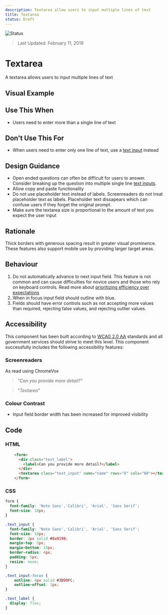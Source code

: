 ```yaml
---
description: Textarea allow users to input multiple lines of text
title: Textarea
status: Draft
---
```


![Status](https://img.shields.io/badge/Recommended-Draft-orange.svg)
> Last Updated: February 11, 2019

# Textarea

A textarea allows users to input multiple lines of text

## Visual Example

<component-preview path="components/textarea/sample.html" height="250px" width="800px"> </component-preview>

## Use This When
*	Users need to enter more than a single line of text

## Don't Use This For

*	When users need to enter only one line of text, use a [text input](../text_input/README.md) instead

## Design Guidance
* Open ended questions can often be difficult for users to answer. Consider breaking up the question into multiple single line [text inputs](../text_input/README.md).
* Allow copy and paste functionality
* Do not use placeholder text instead of labels. Screenreaders do not treat placeholder text as labels. Placeholder text dissapears which can confuse users if they forget the original prompt.
* Make sure the textarea size is proportional to the amount of text you expect the user input

## Rationale

Thick borders with generous spacing result in greater visual prominence. These features also support mobile use by providing larger target areas.

## Behaviour

1. Do not automatically advance to next input field. This feature is not common and can cause difficulties for novice users and those who rely on keyboard controls. Read more about [prioritizing efficiency over expectations](https://www.nngroup.com/articles/efficiency-vs-expectations/)
2. When in focus input field should outline with blue.
3. Fields should have error controls such as not accepting more values than required, rejecting false values, and rejecting outlier values.

## Accessibility
This component has been built according to [WCAG 2.0 AA](https://www.w3.org/TR/WCAG20/) standards and all government services should strive to meet this level.  This component successfully includes the following accessibility features:

### Screenreaders
As read using ChromeVox

> *"Can you provide more detail?"*

> *"Textarea"*

### Colour Contrast
* Input field border width has been increased for improved visibility

## Code

### HTML
```html
    <form>
      <div class="text_label">
        <label>Can you provide more detail?</label>
      </div>
      <textarea class="text_input" name="name" rows="8" cols="60"></textarea>
    </form>
```  
### CSS
```css
form {
  font-family: 'Noto Sans','Calibri', 'Arial', 'Sans Serif';
  font-size: 18px;
}

.text_input {
  font-family: 'Noto Sans','Calibri', 'Arial', 'Sans Serif';
  font-size: 18px;
  border: 2px solid #8a9198;
  margin-top: 5px;
  margin-bottom: 15px;
  border-radius: 4px;
  padding: 5px;
  resize: none;
}

.text_input:focus {
    outline: 4px solid #3B99FC;
    outline-offset: 1px;
}

.text_label {
  display: flex;
}
```

